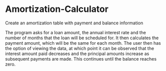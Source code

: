 # Amortization-Calculator
Create an amortization table with payment and balance information

The program asks for a loan amount, the annual interest rate and the number of months that the loan will be scheduled for.
It then calculates the payment amount, which will be the same for each month.
The user then has the option of viewing the data, at which point it can be observed that the interest amount paid decreases and the principal amounts increase as subsequent payments are made.
This continues until the balance reaches zero.
